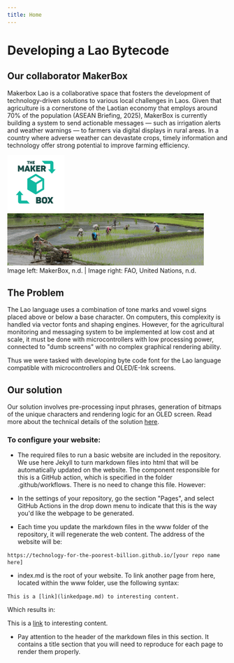 ```yaml
---
title: Home
---
```

# Developing a Lao Bytecode
## Our collaborator MakerBox 
Makerbox Lao is a collaborative space that fosters the development of technology-driven solutions to various local challenges in Laos. Given that agriculture is a cornerstone of the Laotian economy that employs around 70% of the population (ASEAN Briefing, 2025), MakerBox is currently building a system to send actionable messages — such as irrigation alerts and weather warnings — to farmers via digital displays in rural areas. In a country where adverse weather can devastate crops, timely information and technology offer strong potential to improve farming efficiency.


<div>
  <img src="assets/MakerBox logo.png" alt="MakerBox Lao Logo" width="130"/>
  <img src="assets/farming in Laos.png" alt="Farming in Laos" width="450"/>
</div>
Image left: MakerBox, n.d. | Image right: FAO, United Nations, n.d.


## The Problem
The Lao language uses a combination of tone marks and vowel signs placed above or below a base character. On computers, this complexity is handled via vector fonts and shaping engines. However, for the agricultural monitoring and messaging system to be implemented at low cost and at scale, it must be done with microcontrollers with low processing power, connected to "dumb screens" with no complex graphical rendering ability. 

Thus we were tasked with developing byte code font for the Lao language compatible with microcontrollers and OLED/E-Ink screens. 

## Our solution
Our solution involves pre-processing input phrases, generation of bitmaps of the unique characters and rendering logic for an OLED screen. Read more about the technical details of the solution [here](about.md).


### To configure your website:

- The required files to run a basic website are included in the repository. We use here Jekyll to turn markdown files into html that will be automatically updated on the website. The component responsible for this is a GitHub action, which is specified in the folder .github/workflows. There is no need to change this file. However:

- In the settings of your repository, go the section "Pages", and select GitHub Actions in the drop down menu to indicate that this is the way you'd like the webpage to be generated.

- Each time you update the markdown files in the www folder of the repository, it will regenerate the web content. The address of the website will be:

```
https://technology-for-the-poorest-billion.github.io/[your repo name here]
```

- index.md is the root of your website. To link another page from here, located within the www folder, use the following syntax:

```
This is a [link](linkedpage.md) to interesting content.
```

Which results in:

This is a [link](linkedpage.md) to interesting content.

- Pay attention to the header of the markdown files in this section. It contains a title section that you will need to reproduce for each page to render them properly.


